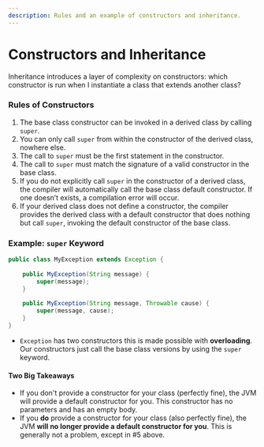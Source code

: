 ```yaml
---
description: Rules and an example of constructors and inheritance.
---
```


# Constructors and Inheritance

Inheritance introduces a layer of complexity on constructors: which constructor is run when I instantiate a class that extends another class? 

### Rules of Constructors

1. The base class constructor can be invoked in a derived class by calling `super`.
2. You can only call `super` from within the constructor of the derived class, nowhere else.
3. The call to `super` must be the first statement in the constructor.
4. The call to `super` must match the signature of a valid constructor in the base class.
5. If you do not explicitly call `super` in the constructor of a derived class, the compiler will automatically call the base class default constructor. If one doesn’t exists, a compilation error will occur.
6. If your derived class does not define a constructor, the compiler provides the derived class with a default constructor that does nothing but call `super`, invoking the default constructor of the base class.

### Example: `super` Keyword

```java
public class MyException extends Exception {
    
    public MyException(String message) {
        super(message);
    }
    
    public MyException(String message, Throwable cause) {
        super(message, cause);
    }
}
```

*  `Exception` has two constructors this is made possible with **overloading**. Our constructors just call the base class versions by using the `super` keyword.

#### Two Big Takeaways

* If you don't provide a constructor for your class \(perfectly fine\), the JVM will provide a default constructor for you. This constructor has no parameters and has an empty body.
* If you **do** provide a constructor for your class \(also perfectly fine\), the JVM **will no longer provide a default constructor for you**. This is generally not a problem, except in \#5 above.

